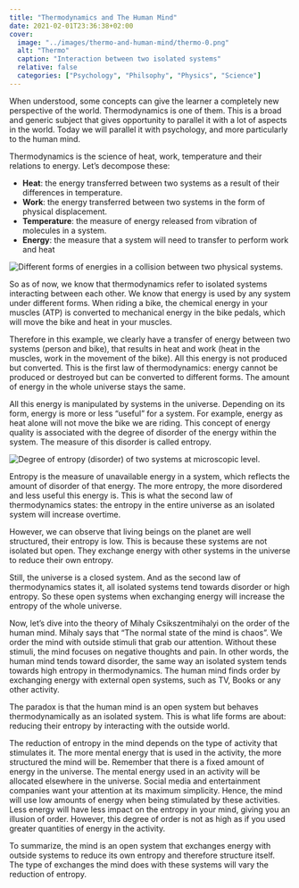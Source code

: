 ```yaml
---
title: "Thermodynamics and The Human Mind"
date: 2021-02-01T23:36:38+02:00
cover:
  image: "../images/thermo-and-human-mind/thermo-0.png"
  alt: "Thermo"
  caption: "Interaction between two isolated systems"
  relative: false
  categories: ["Psychology", "Philsophy", "Physics", "Science"]
---
```


When understood, some concepts can give the learner a completely new perspective of the world. Thermodynamics is one of them. This is a broad and generic subject that gives opportunity to parallel it with a lot of aspects in the world. Today we will parallel it with psychology, and more particularly to the human mind.

Thermodynamics is the science of heat, work, temperature and their relations to energy.
Let’s decompose these:

- **Heat**: the energy transferred between two systems as a result of their differences in temperature.
- **Work**: the energy transferred between two systems in the form of physical displacement.
- **Temperature**: the measure of energy released from vibration of molecules in a system.
- **Energy**: the measure that a system will need to transfer to perform work and heat

![Different forms of energies in a collision between two physical systems.](/images/thermo-and-human-mind/thermo-1.png "Different forms of energies in a collision between two physical systems.")

So as of now, we know that thermodynamics refer to isolated systems interacting between each other. We know that energy is used by any system under different forms. When riding a bike, the chemical energy in your muscles (ATP) is converted to mechanical energy in the bike pedals, which will move the bike and heat in your muscles.

Therefore in this example, we clearly have a transfer of energy between two systems (person and bike), that results in heat and work (heat in the muscles, work in the movement of the bike).
All this energy is not produced but converted. This is the first law of thermodynamics: energy cannot be produced or destroyed but can be converted to different forms. The amount of energy in the whole universe stays the same.

All this energy is manipulated by systems in the universe. Depending on its form, energy is more or less “useful” for a system. For example, energy as heat alone will not move the bike we are riding. This concept of energy quality is associated with the degree of disorder of the energy within the system. The measure of this disorder is called entropy.

![Degree of entropy (disorder) of two systems at microscopic level.](/images/thermo-and-human-mind/thermo-2.png "Degree of entropy (disorder) of two systems at microscopic level.")

Entropy is the measure of unavailable energy in a system, which reflects the amount of disorder of that energy. The more entropy, the more disordered and less useful this energy is.
This is what the second law of thermodynamics states: the entropy in the entire universe as an isolated system will increase overtime.

However, we can observe that living beings on the planet are well structured, their entropy is low. This is because these systems are not isolated but open. They exchange energy with other systems in the universe to reduce their own entropy.

Still, the universe is a closed system. And as the second law of thermodynamics states it, all isolated systems tend towards disorder or high entropy. So these open systems when exchanging energy will increase the entropy of the whole universe.

Now, let’s dive into the theory of Mihaly Csikszentmihalyi on the order of the human mind.
Mihaly says that “The normal state of the mind is chaos”. We order the mind with outside stimuli that grab our attention. Without these stimuli, the mind focuses on negative thoughts and pain.
In other words, the human mind tends toward disorder, the same way an isolated system tends towards high entropy in thermodynamics. The human mind finds order by exchanging energy with external open systems, such as TV, Books or any other activity.

The paradox is that the human mind is an open system but behaves thermodynamically as an isolated system. This is what life forms are about: reducing their entropy by interacting with the outside world.

The reduction of entropy in the mind depends on the type of activity that stimulates it. The more mental energy that is used in the activity, the more structured the mind will be. Remember that there is a fixed amount of energy in the universe. The mental energy used in an activity will be allocated elsewhere in the universe. Social media and entertainment companies want your attention at its maximum simplicity. Hence, the mind will use low amounts of energy when being stimulated by these activities. Less energy will have less impact on the entropy in your mind, giving you an illusion of order. However, this degree of order is not as high as if you used greater quantities of energy in the activity.

To summarize, the mind is an open system that exchanges energy with outside systems to reduce its own entropy and therefore structure itself. The type of exchanges the mind does with these systems will vary the reduction of entropy.
